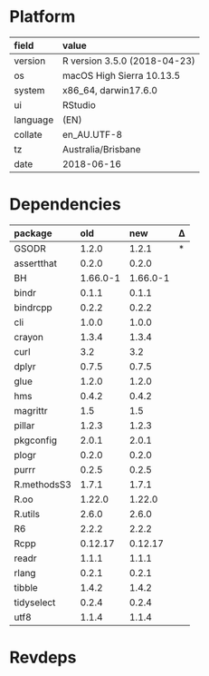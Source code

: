 # Platform

|field    |value                        |
|:--------|:----------------------------|
|version  |R version 3.5.0 (2018-04-23) |
|os       |macOS High Sierra 10.13.5    |
|system   |x86_64, darwin17.6.0         |
|ui       |RStudio                      |
|language |(EN)                         |
|collate  |en_AU.UTF-8                  |
|tz       |Australia/Brisbane           |
|date     |2018-06-16                   |

# Dependencies

|package     |old      |new      |Δ  |
|:-----------|:--------|:--------|:--|
|GSODR       |1.2.0    |1.2.1    |*  |
|assertthat  |0.2.0    |0.2.0    |   |
|BH          |1.66.0-1 |1.66.0-1 |   |
|bindr       |0.1.1    |0.1.1    |   |
|bindrcpp    |0.2.2    |0.2.2    |   |
|cli         |1.0.0    |1.0.0    |   |
|crayon      |1.3.4    |1.3.4    |   |
|curl        |3.2      |3.2      |   |
|dplyr       |0.7.5    |0.7.5    |   |
|glue        |1.2.0    |1.2.0    |   |
|hms         |0.4.2    |0.4.2    |   |
|magrittr    |1.5      |1.5      |   |
|pillar      |1.2.3    |1.2.3    |   |
|pkgconfig   |2.0.1    |2.0.1    |   |
|plogr       |0.2.0    |0.2.0    |   |
|purrr       |0.2.5    |0.2.5    |   |
|R.methodsS3 |1.7.1    |1.7.1    |   |
|R.oo        |1.22.0   |1.22.0   |   |
|R.utils     |2.6.0    |2.6.0    |   |
|R6          |2.2.2    |2.2.2    |   |
|Rcpp        |0.12.17  |0.12.17  |   |
|readr       |1.1.1    |1.1.1    |   |
|rlang       |0.2.1    |0.2.1    |   |
|tibble      |1.4.2    |1.4.2    |   |
|tidyselect  |0.2.4    |0.2.4    |   |
|utf8        |1.1.4    |1.1.4    |   |

# Revdeps

